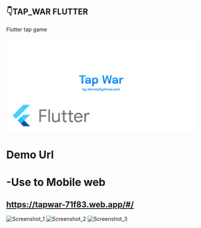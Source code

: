 ##  👇TAP_WAR FLUTTER

Flutter tap game

![ss](https://github.com/mrasityilmaz/Tap_War_Flutter/blob/master/preview.png)

# Demo Url
# -Use to Mobile web
## https://tapwar-71f83.web.app/#/ 

![Screenshot_1](https://user-images.githubusercontent.com/81583706/129010933-b0dc6937-ce74-449a-8051-764829bf4b50.png)
![Screenshot_2](https://user-images.githubusercontent.com/81583706/129010939-ec5e5228-6610-4403-bf1e-710dba2a817b.png)
![Screenshot_3](https://user-images.githubusercontent.com/81583706/129010940-eace595b-e93b-4d5b-ac90-b99d221afabb.png)
